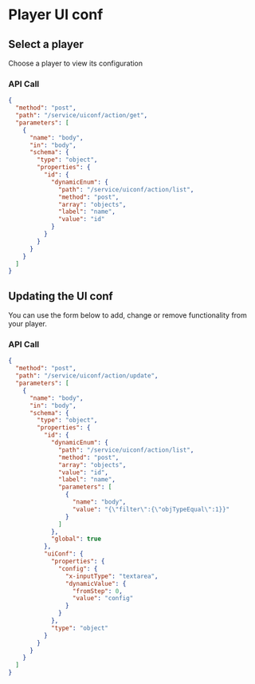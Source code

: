 <!--METADATA
{
  "icon": "columns",
  "sortOrder": 550,
  "tags": [
    "uiConf"
  ],
  "keywords": [],
  "summary": "Learn how to get and update player configuration"
}
-->

# Player UI conf


## Select a player
Choose a player to view its configuration

### API Call
```json
{
  "method": "post",
  "path": "/service/uiconf/action/get",
  "parameters": [
    {
      "name": "body",
      "in": "body",
      "schema": {
        "type": "object",
        "properties": {
          "id": {
            "dynamicEnum": {
              "path": "/service/uiconf/action/list",
              "method": "post",
              "array": "objects",
              "label": "name",
              "value": "id"
            }
          }
        }
      }
    }
  ]
}
```

## Updating the UI conf
You can use the form below to add, change or remove functionality from your player.

### API Call
```json
{
  "method": "post",
  "path": "/service/uiconf/action/update",
  "parameters": [
    {
      "name": "body",
      "in": "body",
      "schema": {
        "type": "object",
        "properties": {
          "id": {
            "dynamicEnum": {
              "path": "/service/uiconf/action/list",
              "method": "post",
              "array": "objects",
              "value": "id",
              "label": "name",
              "parameters": [
                {
                  "name": "body",
                  "value": "{\"filter\":{\"objTypeEqual\":1}}"
                }
              ]
            },
            "global": true
          },
          "uiConf": {
            "properties": {
              "config": {
                "x-inputType": "textarea",
                "dynamicValue": {
                  "fromStep": 0,
                  "value": "config"
                }
              }
            },
            "type": "object"
          }
        }
      }
    }
  ]
}
```
